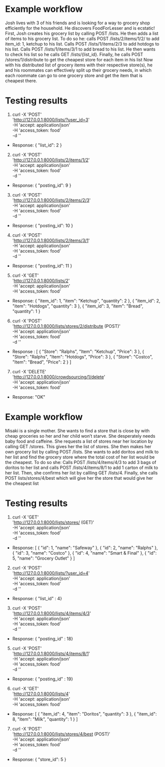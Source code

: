 # Example workflow
Josh lives with 3 of his friends and is looking for a way to grocery shop efficiently for the household. He discovers FoodForLesser and is ecstatic! First, Josh creates his grocery list by calling POST /lists. He then adds a list of items to his grocery list. To do so he: calls POST /lists/2/items/1/2/ to add item_id: 1, ketchup to his list. Calls POST /lists/1/items/2/3 to add hotdogs to his list. Calls POST /lists/1/items/3/1 to add bread to his list. He then wants to check his list so he calls GET /lists/{list_id}. Finally, he calls POST /stores/1/distribute to get the cheapest store for each item in his list Now with his distributed list of grocery items with their respective store(s), he and his roommates can effectively split up their grocery needs, in which each roommate can go to one grocery store and get the item that is cheapest there.

# Testing results
1. curl -X 'POST' \
  'http://127.0.0.1:8000/lists/?user_id=3' \
  -H 'accept: application/json' \
  -H 'access_token: food' \
  -d ''
- Response: { "list_id": 2 }
 
2. curl -X 'POST' \
  'http://127.0.0.1:8000/lists/2/items/1/2' \
  -H 'accept: application/json' \
  -H 'access_token: food' \
  -d ''
- Response: { "posting_id": 9 }

3. curl -X 'POST' \
  'http://127.0.0.1:8000/lists/2/items/2/3' \
  -H 'accept: application/json' \
  -H 'access_token: food' \
  -d ''
- Response: { "posting_id": 10 }

4. curl -X 'POST' \
  'http://127.0.0.1:8000/lists/2/items/3/1' \
  -H 'accept: application/json' \
  -H 'access_token: food' \
  -d ''
- Response: { "posting_id": 11 }

5. curl -X 'GET' \
  'http://127.0.0.1:8000/lists/2' \
  -H 'accept: application/json' \
  -H 'access_token: food'  
- Response: {
    "item_id": 1,
    "item": "Ketchup",
    "quantity": 2
  },
  {
    "item_id": 2,
    "item": "Hotdogs",
    "quantity": 3
  },
  {
    "item_id": 3,
    "item": "Bread",
    "quantity": 1
  }

6. curl -X 'POST' \
  'http://127.0.0.1:8000/lists/stores/2/distribute (POST)' \
  -H 'accept: application/json' \
  -H 'access_token: food' \
  -d ''
- Response : [
  {
    "Store": "Ralphs",
    "Item": "Ketchup",
    "Price": 3
  },
  {
    "Store": "Ralphs",
    "Item": "Hotdogs",
    "Price": 3
  },
  {
    "Store": "Costco",
    "Item": "Bread",
    "Price": 2
  }
]

7. curl -X 'DELETE' \
  'http://127.0.0.1:8000/crowdsourcing/1/delete' \
  -H 'accept: application/json' \
  -H 'access_token: food'
- Response: "OK"

# Example workflow
Misaki is a single mother. She wants to find a store that is close by with cheap groceries so her and her child won’t starve. She desperately needs baby food and caffeine. She requests a list of stores near her location by calling GET /stores. This gives her the list of stores. She then makes her own grocery list by calling POST /lists. She wants to add doritos and milk to her list and find the grocery store where the total cost of her list would be the cheapest. To do so she: Calls POST /lists/4/items/4/3 to add 3 bags of doritos to her list and calls POST /lists/4/items/8/1 to add 1 carton of milk to her list. Then, she confirms her list by callling GET /lists/4. Finally, she calls POST lists/stores/4/best which will give her the store that would give her the cheapest list

# Testing results
1. curl -X 'GET' \
  'http://127.0.0.1:8000/lists/stores/ (GET)' \
  -H 'accept: application/json' \
  -H 'access_token: food' \
  -d ''
- Response: [
  {
    "id": 1,
    "name": "Safeway"
  },
  {
    "id": 2,
    "name": "Ralphs"
  },
  {
    "id": 3,
    "name": "Costco"
  },
  {
    "id": 4,
    "name": "Smart & Final"
  },
  {
    "id": 5,
    "name": "Grocery Outlet"
  }
] 

2. curl -X 'POST' \
  'http://127.0.0.1:8000/lists/?user_id=4' \
  -H 'accept: application/json' \
  -H 'access_token: food' \
  -d ''
- Response: { "list_id" : 4}

3. curl -X 'POST' \
  'http://127.0.0.1:8000/lists/4/items/4/3' \
  -H 'accept: application/json' \
  -H 'access_token: food' \
  -d ''
- Response: { "posting_id" : 18}


5. curl -X 'POST' \
  'http://127.0.0.1:8000/lists/4/items/8/1' \
  -H 'accept: application/json' \
  -H 'access_token: food' \
  -d ''
- Response: { "posting_id" : 19}

6. curl -X 'GET' \
  'http://127.0.0.1:8000/lists/4' \
  -H 'accept: application/json' \
  -H 'access_token: food'
- Response: [
  {
    "item_id": 4,
    "item": "Doritos",
    "quantity": 3
  },
  {
    "item_id": 8,
    "item": "Milk",
    "quantity": 1
  }
] 

7. curl -X 'POST' \
  'http://127.0.0.1:8000/lists/stores/4/best (POST)' \
  -H 'accept: application/json' \
  -H 'access_token: food' \
  -d ''
- Response: { "store_id": 5 }


